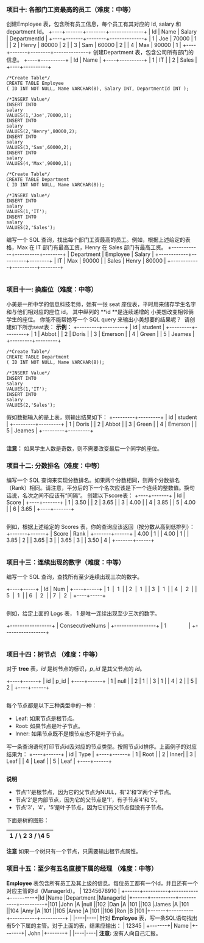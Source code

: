 ### 项目十: 各部门工资最高的员工（难度：中等）
创建Employee 表，包含所有员工信息，每个员工有其对应的 Id, salary 和 department Id。
+----+-------+--------+--------------+
| Id | Name  | Salary | DepartmentId |
+----+-------+--------+--------------+
| 1  | Joe   | 70000  | 1            |
| 2  | Henry | 80000  | 2            |
| 3  | Sam   | 60000  | 2            |
| 4  | Max   | 90000  | 1            |
+----+-------+--------+--------------+
创建Department 表，包含公司所有部门的信息。
+----+----------+
| Id | Name     |
+----+----------+
| 1  | IT       |
| 2  | Sales    |
+----+----------+

```mysql
/*Create Table*/
CREATE TABLE Employee 
( ID INT NOT NULL, Name VARCHAR(8), Salary INT, DepartmentId INT );

/*INSERT Value*/
INSERT INTO
salary 
VALUES(1,'Joe',70000,1); 
INSERT INTO 
salary 
VALUES(2,'Henry',80000,2); 
INSERT INTO 
salary 
VALUES(3,'Sam',60000,2);
INSERT INTO
salary 
VALUES(4,'Max',90000,1); 

/*Create Table*/
CREATE TABLE Department 
( ID INT NOT NULL, Name VARCHAR(8));

/*INSERT Value*/
INSERT INTO
salary 
VALUES(1,'IT'); 
INSERT INTO 
salary 
VALUES(2,'Sales'); 
```

编写一个 SQL 查询，找出每个部门工资最高的员工。例如，根据上述给定的表格，Max 在 IT 部门有最高工资，Henry 在 Sales 部门有最高工资。
+------------+----------+--------+
| Department | Employee | Salary |
+------------+----------+--------+
| IT         | Max      | 90000  |
| Sales      | Henry    | 80000  |
+------------+----------+--------+

```mysql

```

### 项目十一: 换座位（难度：中等）
小美是一所中学的信息科技老师，她有一张 seat 座位表，平时用来储存学生名字和与他们相对应的座位 id。
其中纵列的 **id **是连续递增的
小美想改变相邻俩学生的座位。
你能不能帮她写一个 SQL query 来输出小美想要的结果呢？
 请创建如下所示seat表：
**示例：**
+---------+---------+
|    id   | student |
+---------+---------+
|    1    | Abbot   |
|    2    | Doris   |
|    3    | Emerson |
|    4    | Green   |
|    5    | Jeames  |
+---------+---------+

```mysql
/*Create Table*/
CREATE TABLE Department 
( ID INT NOT NULL, Name VARCHAR(8));

/*INSERT Value*/
INSERT INTO
salary 
VALUES(1,'IT'); 
INSERT INTO 
salary 
VALUES(2,'Sales'); 
```

假如数据输入的是上表，则输出结果如下：
+---------+---------+
|    id   | student |
+---------+---------+
|    1    | Doris   |
|    2    | Abbot   |
|    3    | Green   |
|    4    | Emerson |
|    5    | Jeames  |
+---------+---------+

```mysql
```

**注意：**
如果学生人数是奇数，则不需要改变最后一个同学的座位。


### 项目十二:  分数排名（难度：中等）
编写一个 SQL 查询来实现分数排名。如果两个分数相同，则两个分数排名（Rank）相同。请注意，平分后的下一个名次应该是下一个连续的整数值。换句话说，名次之间不应该有“间隔”。
创建以下score表：
+----+-------+
| Id | Score |
+----+-------+
| 1  | 3.50  |
| 2  | 3.65  |
| 3  | 4.00  |
| 4  | 3.85  |
| 5  | 4.00  |
| 6  | 3.65  |
+----+-------+

```mysql
```

例如，根据上述给定的 Scores 表，你的查询应该返回（按分数从高到低排列）：
+-------+------+
| Score | Rank |
+-------+------+
| 4.00  | 1    |
| 4.00  | 1    |
| 3.85  | 2    |
| 3.65  | 3    |
| 3.65  | 3    |
| 3.50  | 4    |
+-------+------+

```mysql
```

### 项目十三：连续出现的数字（难度：中等）
编写一个 SQL 查询，查找所有至少连续出现三次的数字。

+----+-----+
| Id | Num |
+----+-----+
| 1  |  1  |
| 2  |  1  |
| 3  |  1  |
| 4  |  2  |
| 5  |  1  |
| 6  |  2  |
| 7  |  2  |
+----+-----+

```mysql
```

例如，给定上面的 Logs 表， 1 是唯一连续出现至少三次的数字。

+-----------------+
| ConsecutiveNums |
+-----------------+
| 1               |
+-----------------+

```mysql
```

### 项目十四：树节点 （难度：中等）
对于 **tree** 表，*id* 是树节点的标识，*p_id* 是其父节点的 *id*。

+----+------+
| id | p_id |
+----+------+
| 1  | null |
| 2  | 1    |
| 3  | 1    |
| 4  | 2    |
| 5  | 2    |
+----+------+

```mysql
```

每个节点都是以下三种类型中的一种：
* Leaf: 如果节点是根节点。
* Root: 如果节点是叶子节点。
* Inner: 如果节点既不是根节点也不是叶子节点。

写一条查询语句打印节点id及对应的节点类型。按照节点id排序。上面例子的对应结果为：
+----+------+
| id | Type |
+----+------+
| 1  | Root |
| 2  | Inner|
| 3  | Leaf |
| 4  | Leaf |
| 5  | Leaf |
+----+------+

```mysql
```

**说明**
* 节点’1’是根节点，因为它的父节点为NULL，有’2’和’3’两个子节点。
* 节点’2’是内部节点，因为它的父节点是’1’，有子节点’4’和’5’。
* 节点’3’，‘4’，'5’是叶子节点，因为它们有父节点但没有子节点。

下面是树的图形：

|         1      /   \    2       3  /   \4       5 | 
|----|
**注意**
如果一个树只有一个节点，只需要输出根节点属性。

### 项目十五：至少有五名直接下属的经理 （难度：中等）
**Employee** 表包含所有员工及其上级的信息。每位员工都有一个Id，并且还有一个对应主管的Id（ManagerId）。
| 12345678910 | +------+----------+-----------+----------+\|Id    \|Name 	  \|Department \|ManagerId \|+------+----------+-----------+----------+\|101   \|John 	  \|A 	      \|null      \|\|102   \|Dan 	  \|A 	      \|101       \|\|103   \|James 	  \|A 	      \|101       \|\|104   \|Amy 	  \|A 	      \|101       \|\|105   \|Anne 	  \|A 	      \|101       \|\|106   \|Ron 	  \|B 	      \|101       \|+------+----------+-----------+----------+ | 
|----|----|
针对 **Employee** 表，写一条SQL语句找出有5个下属的主管。对于上面的表，结果应输出：
| 12345 | +-------+\| Name  \|+-------+\| John  \|+-------+ | 
|----|----|
**注意:**
没有人向自己汇报。

```mysql
```
